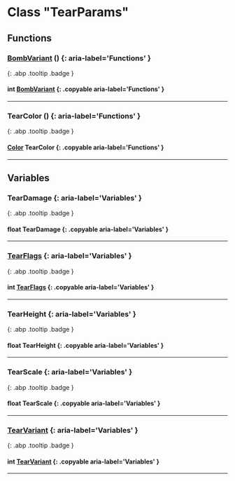 # Class "TearParams"
## Functions
### [BombVariant](../enums/BombVariant) () {: aria-label='Functions' }
[ ](#){: .abp .tooltip .badge }
#### int [BombVariant](../enums/BombVariant)  {: .copyable aria-label='Functions' }

___ 
### TearColor () {: aria-label='Functions' }
[ ](#){: .abp .tooltip .badge }
#### [Color](../Color) TearColor  {: .copyable aria-label='Functions' }

___ 
## Variables
### TearDamage {: aria-label='Variables' }
[ ](#){: .abp .tooltip .badge }
#### float TearDamage  {: .copyable aria-label='Variables' }

___ 
### [TearFlags](../enums/TearFlags) {: aria-label='Variables' }
[ ](#){: .abp .tooltip .badge }
#### int [TearFlags](../enums/TearFlags)  {: .copyable aria-label='Variables' }

___ 
### TearHeight {: aria-label='Variables' }
[ ](#){: .abp .tooltip .badge }
#### float TearHeight  {: .copyable aria-label='Variables' }

___ 
### TearScale {: aria-label='Variables' }
[ ](#){: .abp .tooltip .badge }
#### float TearScale  {: .copyable aria-label='Variables' }

___ 
### [TearVariant](../enums/TearVariant) {: aria-label='Variables' }
[ ](#){: .abp .tooltip .badge }
#### int [TearVariant](../enums/TearVariant)  {: .copyable aria-label='Variables' }

___ 
